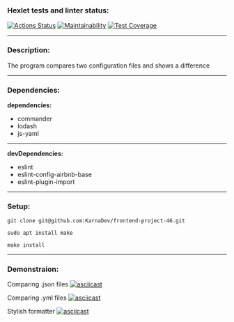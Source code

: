 ### Hexlet tests and linter status:
[![Actions Status](https://github.com/KarnaDev/frontend-project-46/actions/workflows/hexlet-check.yml/badge.svg)](https://github.com/KarnaDev/frontend-project-46/actions)
[![Maintainability](https://api.codeclimate.com/v1/badges/da0e8f92d87fbec926c2/maintainability)](https://codeclimate.com/github/KarnaDev/frontend-project-46/maintainability)
[![Test Coverage](https://api.codeclimate.com/v1/badges/da0e8f92d87fbec926c2/test_coverage)](https://codeclimate.com/github/KarnaDev/frontend-project-46/test_coverage)

---

### Description:
The program compares two configuration files and shows a difference

---

### Dependencies:
**dependencies:**
* commander
* lodash
* js-yaml

---

**devDependencies:**
* eslint
* eslint-config-airbnb-base
* eslint-plugin-import

---

### Setup:
```
git clone git@github.com:KarnaDev/frontend-project-46.git
```
```
sudo apt install make
```
```
make install
```

---

### Demonstraion:
Comparing .json files
[![asciicast](https://asciinema.org/a/651318.svg)](https://asciinema.org/a/651318)

Comparing .yml files
[![asciicast](https://asciinema.org/a/654155.svg)](https://asciinema.org/a/654155)

Stylish formatter
[![asciicast](https://asciinema.org/a/654154.svg)](https://asciinema.org/a/654154)